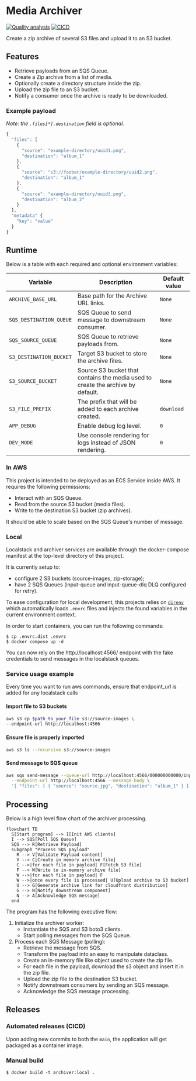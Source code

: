 # Media Archiver

[![Quality analysis](https://github.com/meero-com/archiver/actions/workflows/quality.yaml/badge.svg)](https://github.com/meero-com/archiver/actions/workflows/quality.yaml) [![CICD](https://github.com/meero-com/archiver/actions/workflows/ci.yaml/badge.svg)](https://github.com/meero-com/archiver/actions/workflows/ci.yaml)

Create a zip archive of several S3 files and upload it to an S3 bucket.

## Features

- Retrieve payloads from an SQS Queue.
- Create a Zip archive from a list of media.
- Optionally create a directory structure inside the zip.
- Upload the zip file to an S3 bucket.
- Notify a consumer once the archive is ready to be downloaded.

### Example payload

_Note: the `.files[*].destination` field is optional._

```javascript
{
  "files": [
    {
      "source": "example-directory/uuid1.png",
      "destination": "album_1"
    },
    {
      "source": "s3://foobar/example-directory/uuid2.png",
      "destination": "album_1"
    },
    {
      "source": "example-directory/uuid3.png",
      "destination": "album_2"
    }
  ],
  "metadata" {
    "key": "value"
  }
}
```

## Runtime

Below is a table with each required and optional environment variables:

| Variable | Description | Default value |
|----------|-------------|---------------|
| `ARCHIVE_BASE_URL` | Base path for the Archive URL links. | `None` |
| `SQS_DESTINATION_QUEUE` | SQS Queue to send message to downstream consumer. | `None` |
| `SQS_SOURCE_QUEUE` | SQS Queue to retrieve payloads from. | `None` |
| `S3_DESTINATION_BUCKET` | Target S3 bucket to store the archive files. | `None` |
| `S3_SOURCE_BUCKET` | Source S3 bucket that contains the media used to create the archive by default. | `None` |
| `S3_FILE_PREFIX` | The prefix that will be added to each archive created. | `download` |
| `APP_DEBUG` | Enable debug log level. | `0` |
| `DEV_MODE` | Use console rendering for logs instead of JSON rendering. | `0` |

### In AWS

This project is intended to be deployed as an ECS Service inside AWS.
It requires the following permissions:

- Interact with an SQS Queue.
- Read from the source S3 bucket (media files).
- Write to the destination S3 bucket (zip archives).

It should be able to scale based on the SQS Queue's number of message.

### Local

Localstack and archiver services are available through the docker-compose manifest at the top-level directory of this project.

It is currently setup to:

- configure 2 S3 buckets (source-images, zip-storage);
- have 2 SQS Queues (input-queue and input-queue-dlq DLQ configured for retry).

To ease configuration for local development, this projects relies on [`direnv`][direnv] which
automatically loads `.envrc` files and injects the found variables in the current environment context.

[direnv]: https://direnv.net/

In order to start containers, you can run the following commands:

```console
$ cp .envrc.dist .envrc
$ docker compose up -d
```

You can now rely on the http://localhost:4566/ endpoint with the fake credentials to
send messages in the localstack queues.

### Service usage example
Every time you want to run aws commands, ensure that endpoint_url is added for any localstack calls

#### Import file to S3 buckets
```bash
aws s3 cp $path_to_your_file s3://source-images \
--endpoint-url http://localhost:4566
```

#### Ensure file is properly imported
```bash
aws s3 ls --recursive s3://source-images
```

#### Send message to SQS queue
```bash
aws sqs send-message --queue-url http://localhost:4566/000000000000/input-queue \
  --endpoint-url http://localhost:4566 --message-body \
  '{ "files": [ { "source": "source.jpg", "destination": "album_1" } ], "metadata": {"user_email": "theo.massard@meero.com"}}'
```

## Processing

Below is a high level flow chart of the archiver processing.

```mermaid
flowchart TD
  S[Start program] --> I[Init AWS clients]
  I --> SQS[Poll SQS Queue]
  SQS --> R[Retrieve Payload]
  subgraph "Process SQS payload"
    R --> V[Validate Payload content]
    V --> C[Create in memory archive file]
    C -->|for each file in payload| F[Fetch S3 file]
    F --> W[Write to in-memory archive file]
    W -->|for each file in payload| F
    W -->|once every file is processed| U[Upload archive to S3 bucket]
    U --> G[Generate archive link for cloudfront distribution]
    G --> N[Notify downstream component]
    N --> A[Acknowledge SQS message]
  end
```

The program has the following executive flow:

1. Initialize the archiver worker:
    - Instantiate the SQS and S3 boto3 clients.
    - Start polling messages from the SQS Queue.
2. Process each SQS Message (polling):
    - Retrieve the message from SQS.
    - Transform the payload into an easy to manipulate dataclass.
    - Create an in-memory file like object used to create the zip file.
    - For each file in the payload, download the s3 object and insert it in the
  zip file.
    - Upload the zip file to the destination S3 bucket.
    - Notify downstream consumers by sending an SQS message.
    - Acknowledge the SQS message processing.

## Releases

### Automated releases (CICD)

Upon adding new commits to both the `main`, the application will
get packaged as a container image.

### Manual build

```console
$ docker build -t archiver:local .
```

